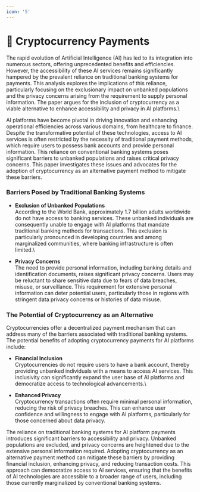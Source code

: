 ```yaml
---
icon: '5'
---
```


# 🔸 Cryptocurrency Payments

The rapid evolution of Artificial Intelligence (AI) has led to its integration into numerous sectors, offering unprecedented benefits and efficiencies. However, the accessibility of these AI services remains significantly hampered by the prevalent reliance on traditional banking systems for payments. This analysis explores the implications of this reliance, particularly focusing on the exclusionary impact on unbanked populations and the privacy concerns arising from the requirement to supply personal information. The paper argues for the inclusion of cryptocurrency as a viable alternative to enhance accessibility and privacy in AI platforms.\


AI platforms have become pivotal in driving innovation and enhancing operational efficiencies across various domains, from healthcare to finance. Despite the transformative potential of these technologies, access to AI services is often restricted by the necessity of traditional payment methods, which require users to possess bank accounts and provide personal information. This reliance on conventional banking systems poses significant barriers to unbanked populations and raises critical privacy concerns. This paper investigates these issues and advocates for the adoption of cryptocurrency as an alternative payment method to mitigate these barriers.

### **Barriers Posed by Traditional Banking Systems**

* **Exclusion of Unbanked Populations**\
  According to the World Bank, approximately 1.7 billion adults worldwide do not have access to banking services. These unbanked individuals are consequently unable to engage with AI platforms that mandate traditional banking methods for transactions. This exclusion is particularly pronounced in developing countries and among marginalized communities, where banking infrastructure is often limited.\

* **Privacy Concerns**\
  The need to provide personal information, including banking details and identification documents, raises significant privacy concerns. Users may be reluctant to share sensitive data due to fears of data breaches, misuse, or surveillance. This requirement for extensive personal information can deter potential users, particularly those in regions with stringent data privacy concerns or histories of data misuse.

### **The Potential of Cryptocurrency as an Alternative**

Cryptocurrencies offer a decentralized payment mechanism that can address many of the barriers associated with traditional banking systems. The potential benefits of adopting cryptocurrency payments for AI platforms include:

* **Financial Inclusion**\
  Cryptocurrencies do not require users to have a bank account, thereby providing unbanked individuals with a means to access AI services. This inclusivity can significantly expand the user base of AI platforms and democratize access to technological advancements.\

* **Enhanced Privacy**\
  Cryptocurrency transactions often require minimal personal information, reducing the risk of privacy breaches. This can enhance user confidence and willingness to engage with AI platforms, particularly for those concerned about data privacy.

The reliance on traditional banking systems for AI platform payments introduces significant barriers to accessibility and privacy. Unbanked populations are excluded, and privacy concerns are heightened due to the extensive personal information required. Adopting cryptocurrency as an alternative payment method can mitigate these barriers by providing financial inclusion, enhancing privacy, and reducing transaction costs. This approach can democratize access to AI services, ensuring that the benefits of AI technologies are accessible to a broader range of users, including those currently marginalized by conventional banking systems.
